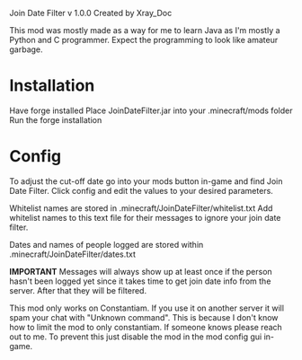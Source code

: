 Join Date Filter v 1.0.0
Created by Xray_Doc

This mod was mostly made as a way for me to learn Java as I'm mostly a Python and C programmer. Expect the programming to look like amateur garbage.

# Installation

Have forge installed
Place JoinDateFilter.jar into your .minecraft/mods folder
Run the forge installation

# Config

To adjust the cut-off date go into your mods button in-game and find Join Date Filter. Click config and edit the values to your desired parameters.

Whitelist names are stored in .minecraft/JoinDateFilter/whitelist.txt
Add whitelist names to this text file for their messages to ignore your join date filter.

Dates and names of people logged are stored within .minecraft/JoinDateFilter/dates.txt

**IMPORTANT**
Messages will always show up at least once if the person hasn't been logged yet since it takes time to get join date info from the server. After that they will be filtered.

This mod only works on Constantiam. If you use it on another server it will spam your chat with "Unknown command". This is because I don't know how to limit the mod to only constantiam. If someone knows please reach out to me.
To prevent this just disable the mod in the mod config gui in-game.
